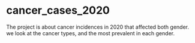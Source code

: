 # cancer_cases_2020
The project is about cancer incidences in 2020 that affected both gender. we look at the cancer types, and the most prevalent in each gender.

